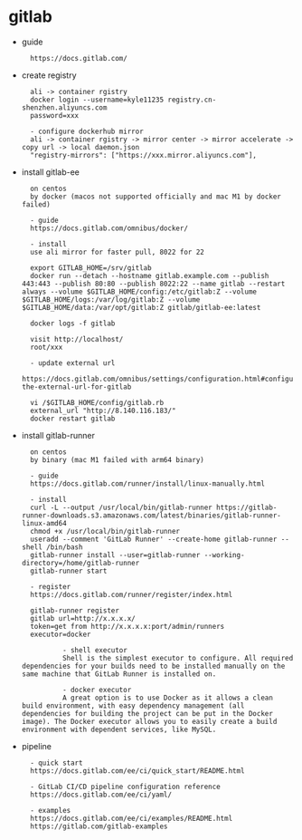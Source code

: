 # gitlab

- guide

        https://docs.gitlab.com/

- create registry

        ali -> container rgistry
        docker login --username=kyle11235 registry.cn-shenzhen.aliyuncs.com
        password=xxx

        - configure dockerhub mirror
        ali -> container rgistry -> mirror center -> mirror accelerate -> copy url -> local daemon.json
        "registry-mirrors": ["https://xxx.mirror.aliyuncs.com"],

- install gitlab-ee

        on centos
        by docker (macos not supported officially and mac M1 by docker failed)

        - guide
        https://docs.gitlab.com/omnibus/docker/

        - install
        use ali mirror for faster pull, 8022 for 22

        export GITLAB_HOME=/srv/gitlab
        docker run --detach --hostname gitlab.example.com --publish 443:443 --publish 80:80 --publish 8022:22 --name gitlab --restart always --volume $GITLAB_HOME/config:/etc/gitlab:Z --volume $GITLAB_HOME/logs:/var/log/gitlab:Z --volume $GITLAB_HOME/data:/var/opt/gitlab:Z gitlab/gitlab-ee:latest

        docker logs -f gitlab

        visit http://localhost/
        root/xxx

        - update external url
        https://docs.gitlab.com/omnibus/settings/configuration.html#configuring-the-external-url-for-gitlab
        
        vi /$GITLAB_HOME/config/gitlab.rb
        external_url "http://8.140.116.183/"
        docker restart gitlab

- install gitlab-runner

        on centos
        by binary (mac M1 failed with arm64 binary)

        - guide
        https://docs.gitlab.com/runner/install/linux-manually.html

        - install
        curl -L --output /usr/local/bin/gitlab-runner https://gitlab-runner-downloads.s3.amazonaws.com/latest/binaries/gitlab-runner-linux-amd64
        chmod +x /usr/local/bin/gitlab-runner
        useradd --comment 'GitLab Runner' --create-home gitlab-runner --shell /bin/bash
        gitlab-runner install --user=gitlab-runner --working-directory=/home/gitlab-runner
        gitlab-runner start

        - register
        https://docs.gitlab.com/runner/register/index.html

        gitlab-runner register
        gitlab url=http://x.x.x.x/
        token=get from http://x.x.x.x:port/admin/runners
        executor=docker

                - shell executor
                Shell is the simplest executor to configure. All required dependencies for your builds need to be installed manually on the same machine that GitLab Runner is installed on.

                - docker executor
                A great option is to use Docker as it allows a clean build environment, with easy dependency management (all dependencies for building the project can be put in the Docker image). The Docker executor allows you to easily create a build environment with dependent services, like MySQL.

- pipeline

        - quick start
        https://docs.gitlab.com/ee/ci/quick_start/README.html

        - GitLab CI/CD pipeline configuration reference
        https://docs.gitlab.com/ee/ci/yaml/

        - examples
        https://docs.gitlab.com/ee/ci/examples/README.html
        https://gitlab.com/gitlab-examples
